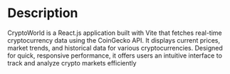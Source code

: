 # Description
CryptoWorld is a React.js application built with Vite that fetches real-time cryptocurrency data using the CoinGecko API. It displays current prices, market trends, and historical data for various cryptocurrencies. Designed for quick, responsive performance, it offers users an intuitive interface to track and analyze crypto markets efficiently
